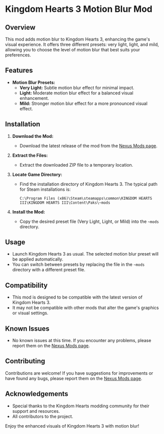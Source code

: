 # Kingdom Hearts 3 Motion Blur Mod

## Overview

This mod adds motion blur to Kingdom Hearts 3, enhancing the game's visual experience. It offers three different presets: very light, light, and mild, allowing you to choose the level of motion blur that best suits your preferences.

## Features

- **Motion Blur Presets:**
  - **Very Light:** Subtle motion blur effect for minimal impact.
  - **Light:** Moderate motion blur effect for a balanced visual enhancement.
  - **Mild:** Stronger motion blur effect for a more pronounced visual effect.

## Installation

1. **Download the Mod:**
   - Download the latest release of the mod from the [Nexus Mods page](https://www.nexusmods.com/kingdomhearts3/mods/2179).

2. **Extract the Files:**
   - Extract the downloaded ZIP file to a temporary location.

3. **Locate Game Directory:**
   - Find the installation directory of Kingdom Hearts 3. The typical path for Steam installations is:
     ```
     C:\Program Files (x86)\Steam\steamapps\common\KINGDOM HEARTS III\KINGDOM HEARTS III\Content\Paks\~mods
     ```

4. **Install the Mod:**
   - Copy the desired preset file (Very Light, Light, or Mild) into the `~mods` directory.

## Usage

- Launch Kingdom Hearts 3 as usual. The selected motion blur preset will be applied automatically.
- You can switch between presets by replacing the file in the `~mods` directory with a different preset file.

## Compatibility

- This mod is designed to be compatible with the latest version of Kingdom Hearts 3.
- It may not be compatible with other mods that alter the game's graphics or visual settings.

## Known Issues

- No known issues at this time. If you encounter any problems, please report them on the [Nexus Mods page](https://www.nexusmods.com/kingdomhearts3/mods/2179).

## Contributing

Contributions are welcome! If you have suggestions for improvements or have found any bugs, please report them on the [Nexus Mods page](https://www.nexusmods.com/kingdomhearts3/mods/2179).


## Acknowledgements

- Special thanks to the Kingdom Hearts modding community for their support and resources.
- All contributors to the project.

Enjoy the enhanced visuals of Kingdom Hearts 3 with motion blur!
